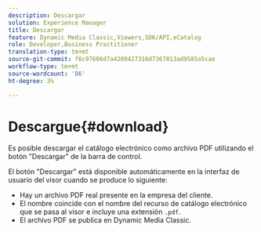 ```yaml
---
description: Descargar
solution: Experience Manager
title: Descargar
feature: Dynamic Media Classic,Viewers,SDK/API,eCatalog
role: Developer,Business Practitioner
translation-type: tm+mt
source-git-commit: f6c97606d7a4209427316d7367013ad9585a5cae
workflow-type: tm+mt
source-wordcount: '86'
ht-degree: 3%

---
```



# Descargue{#download}

Es posible descargar el catálogo electrónico como archivo PDF utilizando el botón &quot;Descargar&quot; de la barra de control.

El botón &quot;Descargar&quot; está disponible automáticamente en la interfaz de usuario del visor cuando se produce lo siguiente:

* Hay un archivo PDF real presente en la empresa del cliente.
* El nombre coincide con el nombre del recurso de catálogo electrónico que se pasa al visor e incluye una extensión `.pdf`.
* El archivo PDF se publica en Dynamic Media Classic.

